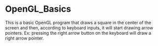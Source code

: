 # OpenGL_Basics

This is a basic OpenGL program that draws a square in the center of the screen and then, according to keyboard inputs, it will start drawing arrow pointers.
Ex: pressing the right arrow button on the keyboard will draw a right arrow pointer.

